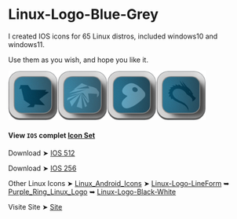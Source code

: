 # Linux-Logo-Blue-Grey

I created IOS icons for 65 Linux distros, included windows10 and windows11.

Use them as you wish, and hope you like it. 

<img src="IOS_256/Feren.png" alt="Github Project" style="width:20%;"><img src="IOS_256/Garuda.png" alt="Github Project" style="width:20%;"><img src="IOS_256/Gentoo.png" alt="Github Project" style="width:20%;"><img src="IOS_256/Kali.png" alt="Github Project" style="width:20%;"> 

#### View `IOS` complet [Icon Set](https://github.com/chris1111/Linux-Logo-Blue-Grey/blob/main/View-Set-IOS.md)

Download ➤ [IOS 512](https://chris1111.github.io/DownGit/#/home?url=https://github.com/chris1111/Linux-Logo-Blue-Grey/tree/main/IOS_512)

Download ➤ [IOS 256](https://chris1111.github.io/DownGit/#/home?url=https://github.com/chris1111/Linux-Logo-Blue-Grey/tree/main/IOS_256)

Other Linux Icons  ➤ [Linux_Android_Icons](https://github.com/chris1111/Linux_Android_Icons) ➤ [Linux-Logo-LineForm](https://github.com/chris1111/Linux-Logo-LineForm) ➥ [Purple_Ring_Linux_Logo](https://github.com/chris1111/Purple_Ring_Linux_Logo) ➥ [Linux-Logo-Black-White](https://github.com/chris1111/Linux-Logo-Black-White)

Visite Site ➤ [Site](https://chris1111.github.io/Linux-Logo-Blue-Grey/)
